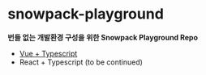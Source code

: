 # snowpack-playground
**번들 없는 개발환경 구성을 위한 Snowpack Playground Repo**

- [Vue + Typescript](https://github.com/Ilyeong-Jeong/snowpack-playground/tree/main/vue-typescript-snowpack)
- React + Typescript (to be continued)
